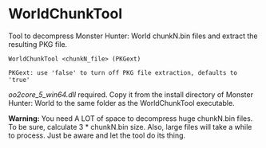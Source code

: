 # WorldChunkTool
Tool to decompress Monster Hunter: World chunkN.bin files and extract the resulting PKG file.

```
WorldChunkTool <chunkN_file> (PKGext)

PKGext: use 'false' to turn off PKG file extraction, defaults to 'true'
```

*oo2core_5_win64.dll* required. Copy it from the install directory of Monster Hunter: World to the same folder as the WorldChunkTool executable.

**Warning:** You need A LOT of space to decompress huge chunkN.bin files. To be sure, calculate 3 * chunkN.bin size. Also, large files will take a while to process. Just be aware and let the tool do its thing.
